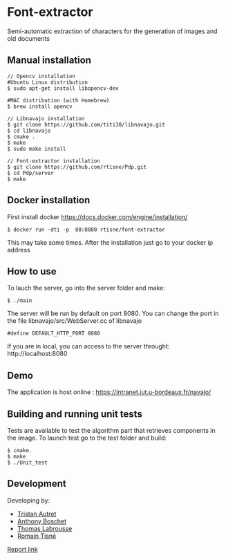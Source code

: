 # Font-extractor

Semi-automatic extraction of characters for the generation of images and old documents


## Manual installation
```
// Opencv installation
#Ubuntu Linux distribution
$ sudo apt-get install libopencv-dev
    
#MAC distribution (with Homebrew)
$ brew install opencv

// Libnavajo installation
$ git clone https://github.com/titi38/libnavajo.git
$ cd libnavajo
$ cmake .
$ make
$ sudo make install
    
// Font-extractor installation
$ git clone https://github.com/rtisne/Pdp.git
$ cd Pdp/server
$ make
```

## Docker installation
First install docker https://docs.docker.com/engine/installation/
```    
$ docker run -dti -p  80:8080 rtisne/font-extractor
```

This may take some times.
After the installation just go to your docker ip address 

## How to use
To lauch the server, go into the server folder and make:
```    
$ ./main
```
The server will be run by default on port 8080.
You can change the port in the file libnavajo/src/WebServer.cc of libnavajo

```#define DEFAULT_HTTP_PORT 8080```

If you are in local, you can access to the server throught: http://localhost:8080

## Demo
The application is host online :
https://intranet.iut.u-bordeaux.fr/navajo/

## Building and running unit tests
Tests are available to test the algorithm part that retrieves components in the image.
To launch test go to the test folder and build:
```    
$ cmake.
$ make
$ ./Unit_test
```

## Development
Developing by:
* [Tristan Autret](https://github.com/tautret)
* [Anthony Boschet](https://github.com/aboschet)
* [Thomas Labrousse](https://github.com/Shqrk)
* [Romain Tisné](https://github.com/rtisne)

[Report link]()